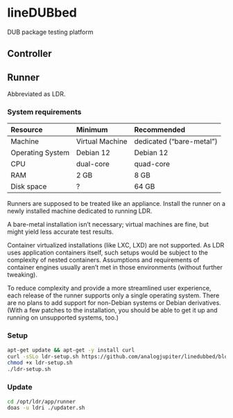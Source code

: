 # lineDUBbed

DUB package testing platform

## Controller

## Runner

Abbreviated as LDR.

### System requirements

| Resource | Minimum | Recommended |
| :-- | :-- | :-- |
| Machine | Virtual Machine | dedicated (“bare-metal”) |
| Operating System | Debian 12 | Debian 12 |
| CPU | dual-core | quad-core |
| RAM | 2 GB | 8 GB |
| Disk space | ? | 64 GB |

Runners are supposed to be treated like an appliance.
Install the runner on a newly installed machine
dedicated to running LDR.

A bare-metal installation isn’t necessary;
virtual machines are fine, but might yield less accurate test results.

Container virtualized installations (like LXC, LXD) are not supported.
As LDR uses application containers itself, such setups would be subject to the
complexity of nested containers. Assumptions and requirements of container
engines usually aren’t met in those environments (without further tweaking).

To reduce complexity and provide a more streamlined user experience,
each release of the runner supports only a single operating system.
There are no plans to add support for non-Debian systems or Debian derivatives.
(With a few patches to the installation,
you should be able to get it up and running on unsupported systems, too.)

### Setup

```sh
apt-get update && apt-get -y install curl
curl -sSLo ldr-setup.sh https://github.com/analogjupiter/linedubbed/blob/main/runner/setup.sh?raw=true
chmod +x ldr-setup.sh
./ldr-setup.sh
```

### Update

```sh
cd /opt/ldr/app/runner
doas -u ldri ./updater.sh
```
